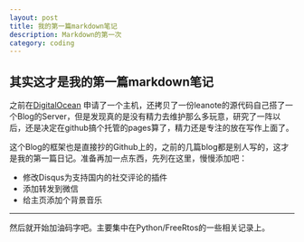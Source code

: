 ```yaml
---
layout: post
title: 我的第一篇markdown笔记
description: Markdown的第一次
category: coding
---
```


## 其实这才是我的第一篇markdown笔记


之前在[DigitalOcean](https://www.digitalocean.com/) 申请了一个主机，还拷贝了一份leanote的源代码自己搭了一个Blog的Server，但是发现真的是没有精力去维护那么多玩意，研究了一阵以后，还是决定在github搞个托管的pages算了，精力还是专注的放在写作上面了。

这个Blog的框架也是直接抄的Github上的，之前的几篇blog都是别人写的，这才是我的第一篇日记。准备再加一点东西，先列在这里，慢慢添加吧：
- 修改Disqus为支持国内的社交评论的插件
- 添加转发到微信
- 给主页添加个背景音乐
***

然后就开始加油码字吧。主要集中在Python/FreeRtos的一些相关记录上。
